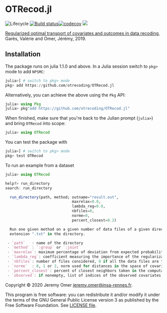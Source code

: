 # OTRecod.jl

![Lifecycle](https://img.shields.io/badge/lifecycle-experimental-orange.svg)    <!--
  6 ![Lifecycle](https://img.shields.io/badge/lifecycle-maturing-blue.svg)        7 ![Lifecycle](https://img.shields.io/badge/lifecycle-stable-green.svg)
  8 ![Lifecycle](https://img.shields.io/badge/lifecycle-retired-orange.svg)
  9 ![Lifecycle](https://img.shields.io/badge/lifecycle-archived-red.svg)        10 ![Lifecycle](https://img.shields.io/badge/lifecycle-dormant-blue.svg) -->
[![Build status](https://github.com/otrecoding/OTRecod.jl/actions/workflows/ci.yml/badge.svg)](https://github.com/otrecoding/OTRecod.jl/actions/workflows/ci.yml)[![codecov](https://codecov.io/gh/otrecoding/OTRecod.jl/branch/master/graph/badge.svg)](https://codecov.io/gh/otrecoding/OTRecod.jl)
[![](https://img.shields.io/badge/docs-dev-blue.svg)](https://otrecoding.github.io/OTRecod.jl/dev)

[Regularized optimal transport of covariates and outcomes in data recoding](https://hal.archives-ouvertes.fr/hal-02123109/file/OTRecoding.pdf), Garès, Valérie and Omer, Jérémy, 2019.

## Installation

The package runs on julia 1.1.0 and above.
In a Julia session switch to `pkg>` mode to add `NPSMC`:

```julia
julia>] # switch to pkg> mode
pkg> add https://github.com/otrecoding/OTRecod.jl
```

Alternatively, you can achieve the above using the `Pkg` API:

```julia
julia> using Pkg
julia> pkg"add https://github.com/otrecoding/OTRecod.jl"
```

When finished, make sure that you're back to the Julian prompt (`julia>`)
and bring `OTRecod` into scope:

```julia
julia> using OTRecod
```

You can test the package with

```julia
julia>] # switch to pkg> mode
pkg> test OTRecod
```

To run an example from a dataset

```julia
julia> using OTRecod

help?> run_directory
search: run_directory

  run_directory(path, method; outname="result.out",
                              maxrelax=0.0,
                              lambda_reg=0.0,
                              nbfiles=0,
                              norme=0,
                              percent_closest=0.2)

  Run one given method on a given number of data files of a given directory. The data files must be the only files with
  extension ".txt" in the directory.

 - `path`   : name of the directory
 - `method` : `:group` or `:joint`
 - `maxrelax`: maximum percentage of deviation from expected probability masses
 - `lambda_reg`: coefficient measuring the importance of the regularization term
 - `nbfiles`: number of files considered, 0 if all the data files are tested
 - `norme`  : 0, 1 or 2, norm used for distances in the space of covariates
 - `percent_closest`: percent of closest neighbors taken in the computation of the costs (both distance and regularization related)
 - `observed`: if nonempty, list of indices of the observed covariates; this allows to exclude some latent variables.
```

Copyright © 2020 Jeremy Omer <jeremy.omer@insa-rennes.fr>.

This program is free software: you can redistribute it and/or modify
it under the terms of the GNU General Public License version 3 as published by
the Free Software Foundation. See [LICENSE file](LICENSE).
